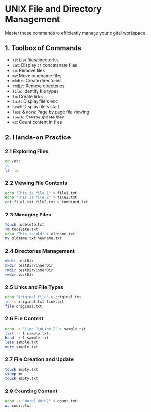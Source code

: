 
# UNIX File and Directory Management

Master these commands to efficiently manage your digital workspace.

## 1. Toolbox of Commands

- `ls`: List files/directories
- `cat`: Display or concatenate files
- `rm`: Remove files
- `mv`: Move or rename files
- `mkdir`: Create directories
- `rmdir`: Remove directories
- `file`: Identify file types
- `ln`: Create links
- `tail`: Display file's end
- `head`: Display file's start
- `less` & `more`: Page by page file viewing
- `touch`: Create/update files
- `wc`: Count content in files

## 2. Hands-on Practice

### 2.1 Exploring Files
```bash
cd /etc
ls
ls -la
```

### 2.2 Viewing File Contents
```bash
echo "This is file 1" > file1.txt
echo "This is file 2" > file2.txt
cat file1.txt file2.txt > combined.txt
```

### 2.3 Managing Files
```bash
touch todelete.txt
rm todelete.txt
echo "This is old" > oldname.txt
mv oldname.txt newname.txt
```

### 2.4 Directories Management
```bash
mkdir testDir
mkdir testDir/innerDir
rmdir testDir/innerDir
rmdir testDir
```

### 2.5 Links and File Types
```bash
echo "Original file" > original.txt
ln -s original.txt link.txt
file original.txt
```

### 2.6 File Content
```bash
echo -e "Line 1\nLine 2" > sample.txt
tail -n 1 sample.txt
head -n 1 sample.txt
less sample.txt
more sample.txt
```

### 2.7 File Creation and Update
```bash
touch empty.txt
sleep 60
touch empty.txt
```

### 2.8 Counting Content
```bash
echo -e "Word1 Word2" > count.txt
wc count.txt
```
